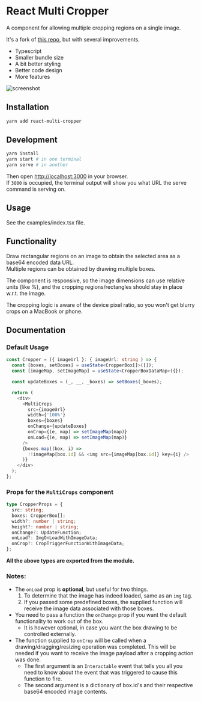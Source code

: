 # React Multi Cropper
A component for allowing multiple cropping regions on a single image.

It's a fork of [this repo](https://github.com/beizhedenglong/react-multi-crops), but with several improvements.
- Typescript
- Smaller bundle size
- A bit better styling
- Better code design
- More features

![screenshot](https://snipboard.io/aWJHFU.jpg)


## Installation
```bash
yarn add react-multi-cropper
```

## Development
```bash
yarn install
yarn start # in one terminal
yarn serve # in another
```
Then open [http://localhost:3000](http://localhost:3000) in your browser.  
If `3000` is occupied, the terminal output will show you what URL the serve command is serving on.

## Usage

See the examples/index.tsx file.

## Functionality

Draw rectangular regions on an image to obtain the selected area as a base64 encoded data URL.  
Multiple regions can be obtained by drawing multiple boxes.

The component is responsive, so the image dimensions can use relative units (like %), and the cropping regions/rectangles should stay in place w.r.t. the image.

The cropping logic is aware of the device pixel ratio, so you won't get blurry crops on a MacBook or phone.

## Documentation

### Default Usage
```typescript jsx
const Cropper = ({ imageUrl }: { imageUrl: string ) => {
  const [boxes, setBoxes] = useState<CropperBox[]>([]);
  const [imageMap, setImageMap] = useState<CropperBoxDataMap>({});

  const updateBoxes = (_, __, _boxes) => setBoxes(_boxes);

  return (
    <div>
      <MultiCrops
        src={imageUrl}
        width={'100%'}
        boxes={boxes}
        onChange={updateBoxes}
        onCrop={(e, map) => setImageMap(map)}
        onLoad={(e, map) => setImageMap(map)}
      />
      {boxes.map((box, i) =>
        !!imageMap[box.id] && <img src={imageMap[box.id]} key={i} />
      )}
    </div>
  );
};
```

### Props for the `MultiCrops` component
```typescript
type CropperProps = {
  src: string;
  boxes: CropperBox[];
  width?: number | string;
  height?: number | string;
  onChange?: UpdateFunction;
  onLoad?: ImgOnLoadWithImageData;
  onCrop?: CropTriggerFunctionWithImageData;
};
```

**All the above types are exported from the module.**

### Notes:
- The `onLoad` prop is **optional**, but useful for two things.
  1. To determine that the image has indeed loaded, same as an `img` tag.
  2. If you passed some predefined boxes, the supplied function will receive the image data associated with those boxes.
- You need to pass a function the `onChange` prop if you want the default functionality to work out of the box.
  - It is however optional, in case you want the box drawing to be controlled externally.
- The function supplied to `onCrop` will be called when a drawing/dragging/resizing operation was completed. This will be needed if you want to receive the image payload after a cropping action was done.
  - The first argument is an `Interactable` event that tells you all you need to know about the event that was triggered to cause this function to fire.
  - The second argument is a dictionary of box.id's and their respective base64 encoded image contents.
